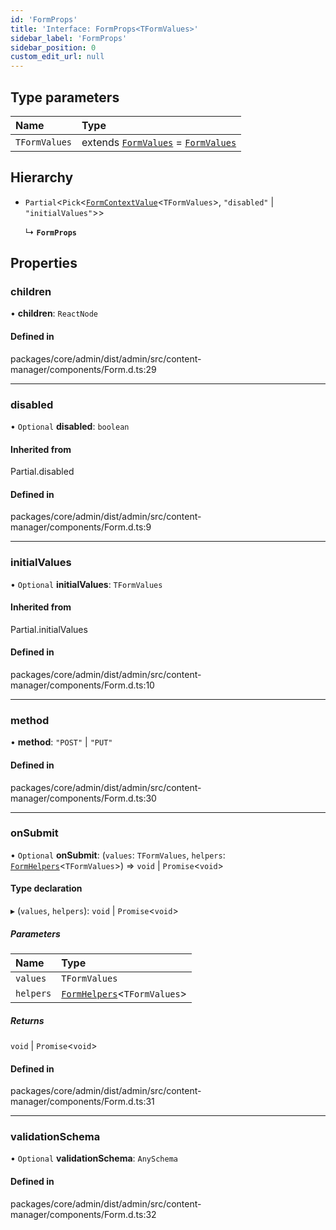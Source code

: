 ```yaml
---
id: 'FormProps'
title: 'Interface: FormProps<TFormValues>'
sidebar_label: 'FormProps'
sidebar_position: 0
custom_edit_url: null
---
```


## Type parameters

| Name          | Type                                                                  |
| :------------ | :-------------------------------------------------------------------- |
| `TFormValues` | extends [`FormValues`](FormValues.md) = [`FormValues`](FormValues.md) |

## Hierarchy

- `Partial`<`Pick`<[`FormContextValue`](FormContextValue.md)<`TFormValues`\>, `"disabled"` \| `"initialValues"`\>\>

  ↳ **`FormProps`**

## Properties

### children

• **children**: `ReactNode`

#### Defined in

packages/core/admin/dist/admin/src/content-manager/components/Form.d.ts:29

---

### disabled

• `Optional` **disabled**: `boolean`

#### Inherited from

Partial.disabled

#### Defined in

packages/core/admin/dist/admin/src/content-manager/components/Form.d.ts:9

---

### initialValues

• `Optional` **initialValues**: `TFormValues`

#### Inherited from

Partial.initialValues

#### Defined in

packages/core/admin/dist/admin/src/content-manager/components/Form.d.ts:10

---

### method

• **method**: `"POST"` \| `"PUT"`

#### Defined in

packages/core/admin/dist/admin/src/content-manager/components/Form.d.ts:30

---

### onSubmit

• `Optional` **onSubmit**: (`values`: `TFormValues`, `helpers`: [`FormHelpers`](FormHelpers.md)<`TFormValues`\>) => `void` \| `Promise`<`void`\>

#### Type declaration

▸ (`values`, `helpers`): `void` \| `Promise`<`void`\>

##### Parameters

| Name      | Type                                            |
| :-------- | :---------------------------------------------- |
| `values`  | `TFormValues`                                   |
| `helpers` | [`FormHelpers`](FormHelpers.md)<`TFormValues`\> |

##### Returns

`void` \| `Promise`<`void`\>

#### Defined in

packages/core/admin/dist/admin/src/content-manager/components/Form.d.ts:31

---

### validationSchema

• `Optional` **validationSchema**: `AnySchema`

#### Defined in

packages/core/admin/dist/admin/src/content-manager/components/Form.d.ts:32
